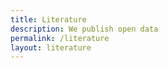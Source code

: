 ```yaml
---
title: Literature
description: We publish open data
permalink: /literature
layout: literature
---
```

